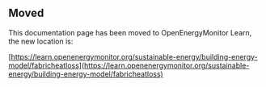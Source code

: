 ## Moved

This documentation page has been moved to OpenEnergyMonitor Learn, the new location is:

[https://learn.openenergymonitor.org/sustainable-energy/building-energy-model/fabricheatloss](https://learn.openenergymonitor.org/sustainable-energy/building-energy-model/fabricheatloss)

